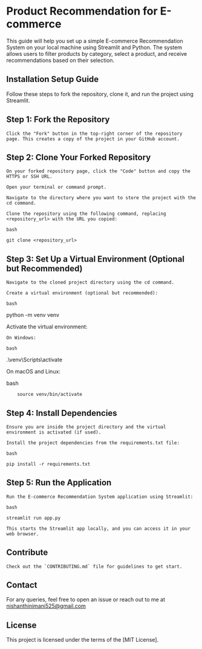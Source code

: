 # Product Recommendation for E-commerce

This guide will help you set up a simple E-commerce Recommendation System on your local machine using Streamlit and Python. The system allows users to filter products by category, select a product, and receive recommendations based on their selection.

## Installation Setup Guide

Follow these steps to fork the repository, clone it, and run the project using Streamlit.

## Step 1: Fork the Repository

    Click the "Fork" button in the top-right corner of the repository page. This creates a copy of the project in your GitHub account.

## Step 2: Clone Your Forked Repository

    On your forked repository page, click the "Code" button and copy the HTTPS or SSH URL.

    Open your terminal or command prompt.

    Navigate to the directory where you want to store the project with the cd command.

    Clone the repository using the following command, replacing <repository_url> with the URL you copied:

    bash

    git clone <repository_url>

## Step 3: Set Up a Virtual Environment (Optional but Recommended)

    Navigate to the cloned project directory using the cd command.

    Create a virtual environment (optional but recommended):

    bash

python -m venv venv

Activate the virtual environment:

    On Windows:

    bash

.\venv\Scripts\activate

On macOS and Linux:

bash

        source venv/bin/activate

## Step 4: Install Dependencies

    Ensure you are inside the project directory and the virtual environment is activated (if used).

    Install the project dependencies from the requirements.txt file:

    bash

    pip install -r requirements.txt

## Step 5: Run the Application

    Run the E-commerce Recommendation System application using Streamlit:

    bash

    streamlit run app.py

    This starts the Streamlit app locally, and you can access it in your web browser.

## Contribute

    Check out the `CONTRIBUTING.md` file for guidelines to get start.

## Contact

For any queries, feel free to open an issue or reach out to me at [nishanthinimani525@gmail.com](nishanthinimani525@gmail.com)

## License

This project is licensed under the terms of the [MIT License].